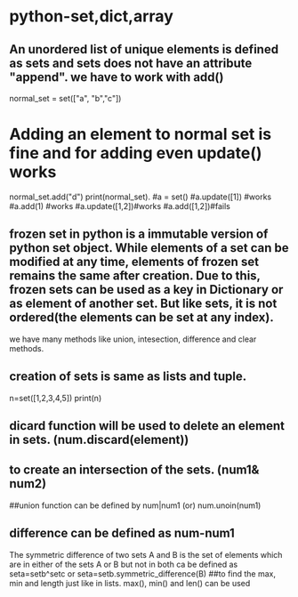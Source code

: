 # python-set,dict,array
## An unordered list of unique elements is defined as sets and sets does not have an attribute "append". we have to work with add()
normal_set = set(["a", "b","c"]) 
# Adding an element to normal set is fine and for adding even update() works
normal_set.add("d") 
print(normal_set).
#a = set()
#a.update([1]) #works
#a.add(1) #works
#a.update([1,2])#works
#a.add([1,2])#fails 
## frozen set in python is a immutable version of python set object. While elements of a set can be modified at any time, elements of frozen set remains the same after creation. Due to this, frozen sets can be used as a key in Dictionary or as element of another set. But like sets, it is not ordered(the elements can be set at any index).
we have many methods like union, intesection, difference and clear methods.
## creation of sets is same as lists and tuple. 
n=set([1,2,3,4,5])
print(n)
## dicard function will be used to delete an element in sets. (num.discard(element))
## to create an intersection of the sets. (num1& num2)
##union function can be defined by num|num1 (or) num.unoin(num1)
## difference can be defined as num-num1
The symmetric difference of two sets A and B is the set of elements which are in either of the sets A or B but not in both ca be defined as seta=setb^setc or seta=setb.symmetric_difference(B)
##to find the max, min and length just like in lists. max(), min() and len() can be used

